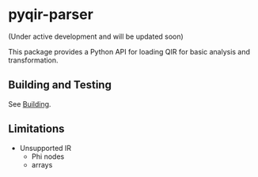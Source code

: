 # pyqir-parser

(Under active development and will be updated soon)

This package provides a Python API for loading QIR for basic analysis and
transformation.

## Building and Testing

See [Building](https://qir-alliance.github.io/pyqir/development-guide/building.html).

## Limitations

- Unsupported IR
  - Phi nodes
  - arrays

